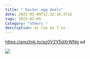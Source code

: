```yaml
---
title: " Easter egg deals"
date: 2025-03-09T12:32:19.373Z
tags: 2025-03-09
Category: "others "
description: as low as 7.xx
---
```

<!--StartFragment-->

https://amzlink.to/az0V2Y5dXrWNg ad

<!--StartFragment-->

![](https://m.media-amazon.com/images/I/815bMwmYRzL._AC_SL1500_.jpg)

<!--EndFragment-->
